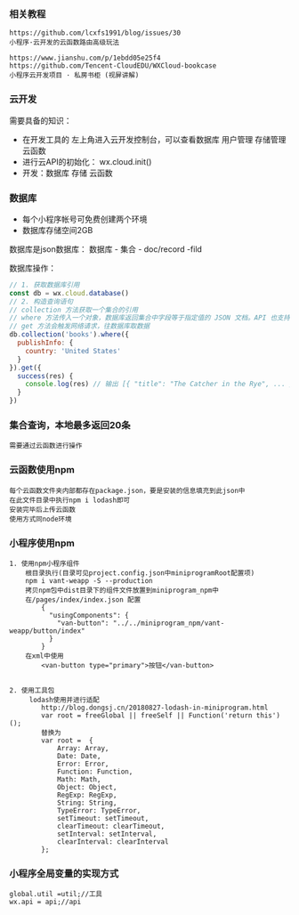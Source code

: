     
### 相关教程
    https://github.com/lcxfs1991/blog/issues/30
    小程序·云开发的云函数路由高级玩法

    https://www.jianshu.com/p/1ebdd05e25f4
    https://github.com/Tencent-CloudEDU/WXCloud-bookcase
    小程序云开发项目 · 私房书柜 (视屏讲解)


### 云开发
需要具备的知识：
* 在开发工具的 左上角进入云开发控制台，可以查看数据库 用户管理 存储管理 云函数
* 进行云API的初始化： wx.cloud.init()
* 开发：数据库 存储 云函数

### 数据库
* 每个小程序帐号可免费创建两个环境
* 数据库存储空间2GB

数据库是json数据库： 数据库 - 集合 - doc/record -fild

数据库操作：
```js
// 1. 获取数据库引用
const db = wx.cloud.database()
// 2. 构造查询语句
// collection 方法获取一个集合的引用
// where 方法传入一个对象，数据库返回集合中字段等于指定值的 JSON 文档。API 也支持高级的查询条件（比如大于、小于、in 等），具体见文档查看支持列表
// get 方法会触发网络请求，往数据库取数据
db.collection('books').where({
  publishInfo: {
    country: 'United States'
  }
}).get({
  success(res) {
    console.log(res) // 输出 [{ "title": "The Catcher in the Rye", ... }]
  }
})
```

### 集合查询，本地最多返回20条
    需要通过云函数进行操作

### 云函数使用npm
    每个云函数文件夹内部都存在package.json，要是安装的信息填充到此json中
    在此文件目录中执行npm i lodash即可
    安装完毕后上传云函数
    使用方式同node环境

### 小程序使用npm
    1. 使用npm小程序组件
        根目录执行(目录可见project.config.json中miniprogramRoot配置项)
        npm i vant-weapp -S --production
        拷贝npm包中dist目录下的组件文件放置到miniprogram_npm中
        在/pages/index/index.json 配置 
            {
              "usingComponents": {
                "van-button": "../../miniprogram_npm/vant-weapp/button/index"
              }
            }
        在xml中使用
            <van-button type="primary">按钮</van-button>

        
    2. 使用工具包 
         lodash使用并进行适配 
            http://blog.dongsj.cn/20180827-lodash-in-miniprogram.html
            var root = freeGlobal || freeSelf || Function('return this')();
            替换为
            var root =  {
                Array: Array,
                Date: Date,
                Error: Error,
                Function: Function,
                Math: Math,
                Object: Object,
                RegExp: RegExp,
                String: String,
                TypeError: TypeError,
                setTimeout: setTimeout,
                clearTimeout: clearTimeout,
                setInterval: setInterval,
                clearInterval: clearInterval
            };



### 小程序全局变量的实现方式
    global.util =util;//工具
    wx.api = api;//api




